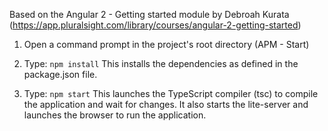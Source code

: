 
Based on the Angular 2 - Getting started module by Debroah Kurata (https://app.pluralsight.com/library/courses/angular-2-getting-started)

1) Open a command prompt in the project's root directory (APM - Start)

2) Type: `npm install`
    This installs the dependencies as defined in the package.json file.
    
3) Type: `npm start`
    This launches the TypeScript compiler (tsc) to compile the application and wait for changes. 
    It also starts the lite-server and launches the browser to run the application.
